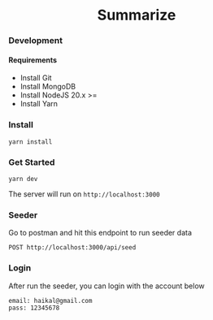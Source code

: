 <h1 align="center">
  <br>
  Summarize
  <br>
</h1>

### Development

#### Requirements

- Install Git
- Install MongoDB
- Install NodeJS 20.x >=
- Install Yarn

### Install

    yarn install

### Get Started

    yarn dev

The server will run on `http://localhost:3000`

### Seeder

Go to postman and hit this endpoint to run seeder data

```http request
POST http://localhost:3000/api/seed
```

### Login

After run the seeder, you can login with the account below

```
email: haikal@gmail.com
pass: 12345678
```
